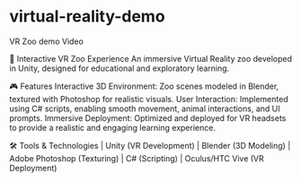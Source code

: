 # virtual-reality-demo
VR Zoo demo Video

🦁 Interactive VR Zoo Experience
An immersive Virtual Reality zoo developed in Unity, designed for educational and exploratory learning.
  

🎮 Features
Interactive 3D Environment: Zoo scenes modeled in Blender, textured with Photoshop for realistic visuals.
User Interaction: Implemented using C# scripts, enabling smooth movement, animal interactions, and UI prompts.
Immersive Deployment: Optimized and deployed for VR headsets to provide a realistic and engaging learning experience.

  
🛠️ Tools & Technologies
  | Unity (VR Development)
    | Blender (3D Modeling)
      | Adobe Photoshop (Texturing)
        | C# (Scripting)
          | Oculus/HTC Vive (VR Deployment)



